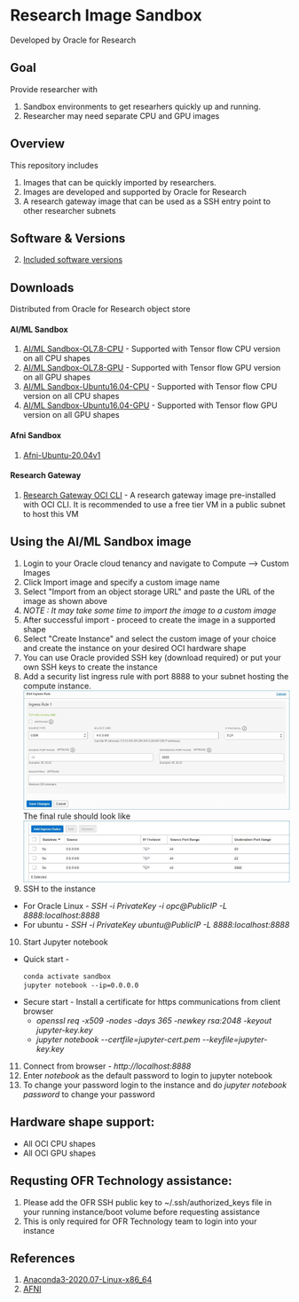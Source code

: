 # Research Image Sandbox
Developed by Oracle for Research

## Goal 
Provide researcher with 
1. Sandbox environments to get researhers quickly up and running.
2. Researcher may need separate CPU and GPU images

## Overview
This repository includes 
1. Images that can be quickly imported by researchers.
2. Images are developed and supported by Oracle for Research
3. A research gateway image that can be used as a SSH entry point to other researcher subnets

## Software & Versions
2. [Included software versions](https://github.com/OracleForResearch/AIMLSandbox/blob/main/SoftwareAndVersion)

## Downloads
Distributed from Oracle for Research object store
#### AI/ML Sandbox 
1. [AI/ML Sandbox-OL7.8-CPU](https://github.com/OracleForResearch/AIMLSandbox/blob/main/images/MLSandboxTFCPU-OL78.md) - Supported with Tensor flow CPU version on all CPU shapes
2. [AI/ML Sandbox-OL7.8-GPU](https://github.com/OracleForResearch/AIMLSandbox/blob/main/images/MLSandboxTFGPU-OL78.md) - Supported with Tensor flow GPU version on all GPU shapes
3. [AI/ML Sandbox-Ubuntu16.04-CPU](https://github.com/OracleForResearch/AIMLSandbox/blob/main/images/MLSandboxTFCPU-Ubuntu18.04.md) - Supported with Tensor flow CPU version on all CPU shapes
4. [AI/ML Sandbox-Ubuntu16.04-GPU](https://github.com/OracleForResearch/AIMLSandbox/blob/main/images/MLSandboxTFGPU-Ubuntu18.04.md) - Supported with Tensor flow GPU version on all GPU shapes
#### Afni Sandbox
1. [Afni-Ubuntu-20.04v1](https://objectstorage.us-ashburn-1.oraclecloud.com/p/Umjj9GfKkP3_vRvEDbc7wsh47MQAxwOdNh5C-If82m46vDXC1D3-0lDvLCVe4TGY/n/ideqbfsd51fu/b/OFRImages/o/AFNI-Ubuntu-20.04-v1)
#### Research Gateway 
1. [Research Gateway OCI CLI](https://objectstorage.us-ashburn-1.oraclecloud.com/p/98pDM54dEywfQvlbS0HVbeeKSbYuLIUUjoi6yYCkqEakA2rhdeXbEzPV2ReU8Y6k/n/ideqbfsd51fu/b/OFRImages/o/Research-Gateway) - A research gateway image pre-installed with OCI CLI. It is recommended to use a free tier VM in a public subnet to host this VM

## Using the AI/ML Sandbox image
1. Login to your Oracle cloud tenancy and navigate to Compute --> Custom Images
2. Click Import image and specify a custom image name
3. Select "Import from an object storage URL" and paste the URL of the image as shown above
4. *NOTE : It may take some time to import the image to a custom image*
5. After successful import - proceed to create the image in a supported shape
6. Select "Create Instance" and select the custom image of your choice and create the instance on your desired OCI hardware shape
7. You can use Oracle provided SSH key (download required) or put your own SSH keys to create the instance
8. Add a security list ingress rule with port 8888 to your subnet hosting the compute instance.
![](images/Ingress-2.png)
The final rule should look like 
![](images/ingress-1.png)
9. SSH to the instance
  * For Oracle Linux - *SSH -i PrivateKey -i opc@PublicIP -L 8888:localhost:8888*
  * For ubuntu - *SSH -i PrivateKey ubuntu@PublicIP -L 8888:localhost:8888*
10. Start Jupyter notebook 
  * Quick start - 
    <pre><code>conda activate sandbox
    jupyter notebook --ip=0.0.0.0</code></pre>
  * Secure start - Install a certificate for https communications from client browser
    * *openssl req -x509 -nodes -days 365 -newkey rsa:2048 -keyout jupyter-key.key*
    * *jupyter notebook --certfile=jupyter-cert.pem --keyfile=jupyter-key.key*
11. Connect from browser - *http://localhost:8888*
12. Enter *notebook* as the default password to login to jupyter notebook
13. To change your password login to the instance and do *jupyter notebook password* to change your password

## Hardware shape support:
* All OCI CPU shapes 
* All OCI GPU shapes 

## Requsting OFR Technology assistance: 
1. Please add the OFR SSH public key to ~/.ssh/authorized_keys file in your running instance/boot volume before requesting assistance
2. This is only required for OFR Technology team to login into your instance

## References
1. [Anaconda3-2020.07-Linux-x86_64](https://repo.anaconda.com/archive/Anaconda3-2020.07-Linux-x86_64.sh) 
2. [AFNI](https://afni.nimh.nih.gov/pub/dist/doc/htmldoc/background_install/install_instructs/steps_linux_ubuntu18.html)

